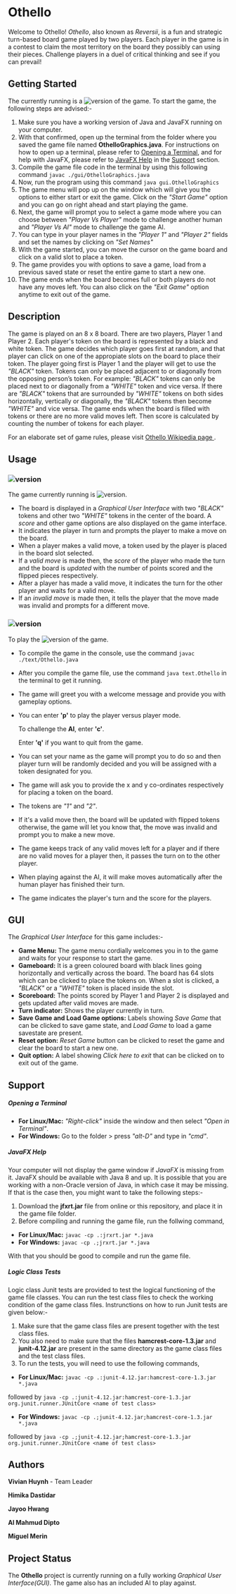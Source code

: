 # Othello
Welcome to Othello! *Othello*, also known as *Reversii*, is a fun and strategic turn-based board game played by two players. 
Each player in the game is in a contest to claim the most territory on the board they possibly can using their pieces. Challenge
players in a duel of critical thinking and see if you can prevail!

## Getting Started
The currently running is a ![version](https://img.shields.io/badge/version-GUI--3.0-green.svg?style=flat-square) of the game. To start the game, the
following steps are advised:-
1. Make sure you have a working version of Java and JavaFX running on your computer.
2. With that confirmed, open up the terminal from the folder where you saved the game file named **OthelloGraphics.java**. For instructions on how to open up a terminal, please refer to [Opening a Terminal](#opening-a-terminal), and for help with JavaFX, please refer to [JavaFX Help](#javafx-help) in the [Support](#support) section.
3. Compile the game file code in the terminal by using this following command ```javac ./gui/OthelloGraphics.java```
4. Now, run the program using this command ```java gui.OthelloGraphics```
5. The game menu will pop up on the window which will give you the options to either start or exit the game. Click on the *"Start Game"* option and you can go on right ahead and start playing the game.
6. Next, the game will prompt you to select a game mode where you can choose between *"Player Vs Player"* mode to challenge another human and *"Player Vs AI"* mode to challenge the game AI.
9. You can type in your player names in the *"Player 1"* and *"Player 2"* fields and set the names by clicking on *"Set Names"*
10. With the game started, you can move the cursor on the game board and click on a valid slot to place a token.
11. The game provides you with options to save a game, load from a previous saved state or reset the entire game to start a new one.
12. The game ends when the board becomes full or both players do not have any moves left. You can also click on the *"Exit Game"* option anytime to exit out of the game.

## Description
The game is played on an 8 x 8 board. There are two players, Player 1 and Player 2. Each player's token on the board is represented by a black and white token. The game decides which player goes first at random, and that player can click on one of the appropiate slots on the board to place their token. The player going first is Player 1 and the player will get to use the *"BLACK"* token. Tokens can only be placed adjacent to or diagonally from the opposing person’s token. For example: *"BLACK"* tokens can only be placed next to or diagonally from a *"WHITE"* token and vice versa. If there are *"BLACK"* tokens that are surrounded by *"WHITE"* tokens on both sides horizontally, vertically or diagonally, the *"BLACK"* tokens then become *"WHITE"* and vice versa. The game ends when the board is filled with tokens or there are no more valid moves left. Then score is calculated by counting the number of tokens for each player.

For an elaborate set of game rules, please visit [Othello Wikipedia page ](https://en.wikipedia.org/wiki/Reversi).

## Usage
### ![version](https://img.shields.io/badge/version-GUI--2.0-green.svg?style=flat-square)
The game currently running is ![version](https://img.shields.io/badge/version-GUI--2.0-green.svg?style=flat-square).
- The board is displayed in a *Graphical User Interface* with two *"BLACK"* tokens and other two *"WHITE"* tokens in the center of the board. A *score* and other game options are also displayed on the game interface.
- It indicates the player in turn and prompts the player to make a move on the board.
- When a player makes a valid move, a token used by the player is placed in the board slot selected.
- If a *valid move* is made then, the *score* of the player who made the turn and the board is *updated* with the number of points scored and the flipped pieces respectively.
- After a player has made a valid move, it indicates the turn for the other player and waits for a valid move.
- If an *invalid move* is made then, it tells the player that the move made was invalid and prompts for a different move.

### ![version](https://img.shields.io/badge/version-text--based-lightgrey.svg?style=flat-square)
To play the ![version](https://img.shields.io/badge/version-text--based-lightgrey.svg?style=flat-square) of the game.
- To compile the game in the console, use the command ```javac ./text/Othello.java``` 
- After you compile the game file, use the command ```java text.Othello``` in the terminal to get it running.
- The game will greet you with a welcome message and provide you with gameplay options.
- You can enter **'p'** to play the player versus player mode.
  
  To challenge the **AI**, enter **'c'**.
  
  Enter **'q'** if you want to quit from the game.
- You can set your name as the game will prompt you to do so and then player turn will be randomly decided and you will be assigned with a token designated for you.
- The game will ask you to provide the x and y co-ordinates respectively for placing a token on the board.
- The tokens are *"1"* and *"2"*.
- If it's a valid move then, the board will be updated with flipped tokens otherwise, the game will let you know that, the move was invalid and prompt you to make a new move.
- The game keeps track of any valid moves left for a player and if there are no valid moves for a player then, it passes the turn on to the other player.
- When playing against the AI, it will make moves automatically after the human player has finished their turn.
- The game indicates the player's turn and the score for the players.
## GUI
The *Graphical User Interface* for this game includes:-
- **Game Menu:** The game menu cordially welcomes you in to the game and waits for your response to start the game.
- **Gameboard:** It is a green coloured board with black lines going horizontally and vertically across the board. The board has 64 slots which can be clicked to place the tokens on. When a slot is clicked, a *"BLACK"* or a *"WHITE"* token is placed inside the slot.
- **Scoreboard:** The points scored by Player 1 and Player 2 is displayed and gets updated after valid moves are made.
- **Turn indicator:** Shows the player currently in turn.
- **Save Game and Load Game options:** Labels showing *Save Game* that can be clicked to save game state, and *Load Game* to load a game savestate are present.
- **Reset option:** *Reset Game* button can be clicked to reset the game and clear the board to start a new one.
- **Quit option:** A label showing *Click here to exit* that can be clicked on to exit out of the game.

## Support
##### Opening a Terminal
- **For Linux/Mac:** *"Right-click"* inside the window and then select *"Open in Terminal"*.
- **For Windows:** Go to the folder > press *"alt-D"* and type in *"cmd"*.

##### JavaFX Help
Your computer will not display the game window if *JavaFX* is missing from it. JavaFX should be available with Java 8 and up. It is possible that you are working with a non-Oracle version of Java, in which case it may be missing. If that is the case then, you might want to take the following steps:-
1. Download the **jfxrt.jar** file from online or this repository, and place it in the game file folder.
2. Before compiling and running the game file, run the follwing command,
- **For Linux/Mac:** ```javac -cp .:jrxrt.jar *.java```
- **For Windows:**  ```javac -cp .;jrxrt.jar *.java```

With that you should be good to compile and run the game file.

##### Logic Class Tests
Logic class Junit tests are provided to test the logical functioning of the game file classes. You can run the test class files to check the working condition of the game class files. Instrunctions on how to run Junit tests are given below:-
1. Make sure that the game class files are present together with the test class files.
2. You also need to make sure that the files **hamcrest-core-1.3.jar** and **junit-4.12.jar** are present in the same directory as the game class files and the test class files.
3. To run the tests, you will need to use the following commands,
- **For Linux/Mac:** ```javac -cp .:junit-4.12.jar:hamcrest-core-1.3.jar *.java```

followed by ```java -cp .:junit-4.12.jar:hamcrest-core-1.3.jar org.junit.runner.JUnitCore <name of test class>```
- **For Windows:** ```javac -cp .;junit-4.12.jar;hamcrest-core-1.3.jar *.java```

followed by ```java -cp .;junit-4.12.jar;hamcrest-core-1.3.jar org.junit.runner.JUnitCore <name of test class>```

## Authors
**Vivian Huynh** - Team Leader

**Himika Dastidar**

**Jayoo Hwang**

**Al Mahmud Dipto** 

**Miguel Merin**

## Project Status
The **Othello** project is currently running on a fully working *Graphical User Interface(GUI)*. The game also has an included AI to play against.
